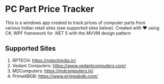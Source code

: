 # PC Part Price Tracker
This is a windows app created to track prices of computer parts from various Indian retail sites (see supported sites below). 
Created with ❤️ using C#, WPF framework for .NET 5 with the MVVM design pattern


## Supported Sites
1. RPTECH: https://rptechindia.in/
2. Vedant Computers: https://www.vedantcomputers.com/
3. MDComputers: https://mdcomputers.in/
4. PrimeABGB: https://www.primeabgb.com/